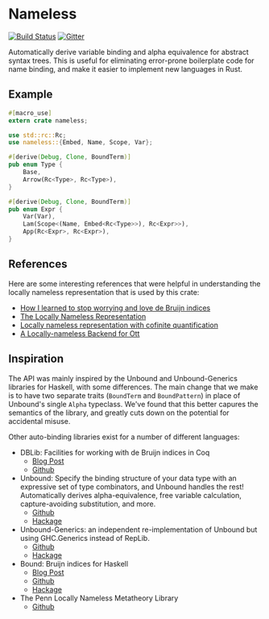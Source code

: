 # Nameless

[![Build Status][travis-badge]][travis-url]
[![Gitter][gitter-badge]][gitter-lobby]

[travis-badge]: https://travis-ci.org/brendanzab/nameless.svg?branch=master
[travis-url]: https://travis-ci.org/brendanzab/nameless
[gitter-badge]: https://badges.gitter.im/nameless-rs/nameless.svg
[gitter-lobby]: https://gitter.im/nameless-rs/Lobby

Automatically derive variable binding and alpha equivalence for abstract syntax
trees. This is useful for eliminating error-prone boilerplate code for name
binding, and make it easier to implement new languages in Rust.

## Example

```rust
#[macro_use]
extern crate nameless;

use std::rc::Rc;
use nameless::{Embed, Name, Scope, Var};

#[derive(Debug, Clone, BoundTerm)]
pub enum Type {
    Base,
    Arrow(Rc<Type>, Rc<Type>),
}

#[derive(Debug, Clone, BoundTerm)]
pub enum Expr {
    Var(Var),
    Lam(Scope<(Name, Embed<Rc<Type>>), Rc<Expr>>),
    App(Rc<Expr>, Rc<Expr>),
}
```

## References

Here are some interesting references that were helpful in understanding the
locally nameless representation that is used by this crate:

- [How I learned to stop worrying and love de Bruijn indices](http://disciple-devel.blogspot.com.au/2011/08/how-i-learned-to-stop-worrying-and-love.html)
- [The Locally Nameless Representation](https://www.chargueraud.org/research/2009/ln/main.pdf)
- [Locally nameless representation with cofinite quantification](http://www.chargueraud.org/softs/ln/)
- [A Locally-nameless Backend for Ott](http://www.di.ens.fr/~zappa/projects/ln_ott/)

## Inspiration

The API was mainly inspired by the Unbound and Unbound-Generics libraries for
Haskell, with some differences. The main change that we make is to have two
separate traits (`BoundTerm` and `BoundPattern`) in place of Unbound's single
`Alpha` typeclass. We've found that this better capures the semantics of the
library, and greatly cuts down on the potential for accidental misuse.

Other auto-binding libraries exist for a number of different languages:

- DBLib: Facilities for working with de Bruijn indices in Coq
    - [Blog Post](http://gallium.inria.fr/blog/announcing-dblib/)
    - [Github](https://github.com/coq-contribs/dblib)
- Unbound: Specify the binding structure of your data type with an
  expressive set of type combinators, and Unbound handles the rest!
  Automatically derives alpha-equivalence, free variable calculation,
  capture-avoiding substitution, and more.
    - [Github](https://github.com/sweirich/replib)
    - [Hackage](https://hackage.haskell.org/package/unbound)
- Unbound-Generics: an independent re-implementation of Unbound but using
  GHC.Generics instead of RepLib.
    - [Github](http://github.com/lambdageek/unbound-generics)
    - [Hackage](https://hackage.haskell.org/package/unbound-generics)
- Bound: Bruijn indices for Haskell
    - [Blog Post](https://www.schoolofhaskell.com/user/edwardk/bound)
    - [Github](https://github.com/ekmett/bound/)
    - [Hackage](https://hackage.haskell.org/package/bound)
- The Penn Locally Nameless Metatheory Library
    - [Github](https://github.com/plclub/metalib)
